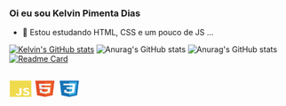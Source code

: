 ### Oi eu sou Kelvin Pimenta Dias 
- 🌱 Estou estudando HTML, CSS e um pouco de JS ...



[![Kelvin's GitHub stats](https://github-readme-stats.vercel.app/api?username=KelvinPD)](https://github.com/anuraghazra/github-readme-stats)
![Anurag's GitHub stats](https://github-readme-stats.vercel.app/api?username=KelvinPD&show_icons=true)
![Anurag's GitHub stats](https://github-readme-stats.vercel.app/api?username=KelvinPD&show_icons=true&theme=radical)
[![Readme Card](https://github-readme-stats.vercel.app/api/pin/?username=KelvinPD&repo=github-readme-stats)](https://github.com/KelvinPD/github-readme-stats)

<div style="display: inline_block"><br>
  <img align="center" alt="Kelvin-Js" height="30" width="40" src="https://raw.githubusercontent.com/devicons/devicon/master/icons/javascript/javascript-plain.svg">
  <img align="center" alt="Kelvin-HTML" height="30" width="40" src="https://raw.githubusercontent.com/devicons/devicon/master/icons/html5/html5-original.svg">
  <img align="center" alt="Kelvin-CSS" height="30" width="40" src="https://raw.githubusercontent.com/devicons/devicon/master/icons/css3/css3-original.svg">
</div>
